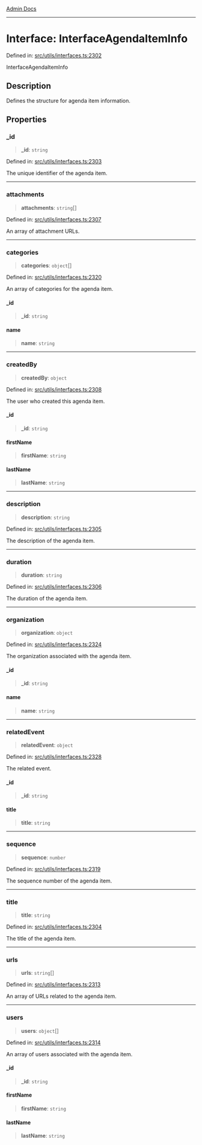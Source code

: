 [Admin Docs](/)

***

# Interface: InterfaceAgendaItemInfo

Defined in: [src/utils/interfaces.ts:2302](https://github.com/PalisadoesFoundation/talawa-admin/blob/main/src/utils/interfaces.ts#L2302)

InterfaceAgendaItemInfo

## Description

Defines the structure for agenda item information.

## Properties

### \_id

> **\_id**: `string`

Defined in: [src/utils/interfaces.ts:2303](https://github.com/PalisadoesFoundation/talawa-admin/blob/main/src/utils/interfaces.ts#L2303)

The unique identifier of the agenda item.

***

### attachments

> **attachments**: `string`[]

Defined in: [src/utils/interfaces.ts:2307](https://github.com/PalisadoesFoundation/talawa-admin/blob/main/src/utils/interfaces.ts#L2307)

An array of attachment URLs.

***

### categories

> **categories**: `object`[]

Defined in: [src/utils/interfaces.ts:2320](https://github.com/PalisadoesFoundation/talawa-admin/blob/main/src/utils/interfaces.ts#L2320)

An array of categories for the agenda item.

#### \_id

> **\_id**: `string`

#### name

> **name**: `string`

***

### createdBy

> **createdBy**: `object`

Defined in: [src/utils/interfaces.ts:2308](https://github.com/PalisadoesFoundation/talawa-admin/blob/main/src/utils/interfaces.ts#L2308)

The user who created this agenda item.

#### \_id

> **\_id**: `string`

#### firstName

> **firstName**: `string`

#### lastName

> **lastName**: `string`

***

### description

> **description**: `string`

Defined in: [src/utils/interfaces.ts:2305](https://github.com/PalisadoesFoundation/talawa-admin/blob/main/src/utils/interfaces.ts#L2305)

The description of the agenda item.

***

### duration

> **duration**: `string`

Defined in: [src/utils/interfaces.ts:2306](https://github.com/PalisadoesFoundation/talawa-admin/blob/main/src/utils/interfaces.ts#L2306)

The duration of the agenda item.

***

### organization

> **organization**: `object`

Defined in: [src/utils/interfaces.ts:2324](https://github.com/PalisadoesFoundation/talawa-admin/blob/main/src/utils/interfaces.ts#L2324)

The organization associated with the agenda item.

#### \_id

> **\_id**: `string`

#### name

> **name**: `string`

***

### relatedEvent

> **relatedEvent**: `object`

Defined in: [src/utils/interfaces.ts:2328](https://github.com/PalisadoesFoundation/talawa-admin/blob/main/src/utils/interfaces.ts#L2328)

The related event.

#### \_id

> **\_id**: `string`

#### title

> **title**: `string`

***

### sequence

> **sequence**: `number`

Defined in: [src/utils/interfaces.ts:2319](https://github.com/PalisadoesFoundation/talawa-admin/blob/main/src/utils/interfaces.ts#L2319)

The sequence number of the agenda item.

***

### title

> **title**: `string`

Defined in: [src/utils/interfaces.ts:2304](https://github.com/PalisadoesFoundation/talawa-admin/blob/main/src/utils/interfaces.ts#L2304)

The title of the agenda item.

***

### urls

> **urls**: `string`[]

Defined in: [src/utils/interfaces.ts:2313](https://github.com/PalisadoesFoundation/talawa-admin/blob/main/src/utils/interfaces.ts#L2313)

An array of URLs related to the agenda item.

***

### users

> **users**: `object`[]

Defined in: [src/utils/interfaces.ts:2314](https://github.com/PalisadoesFoundation/talawa-admin/blob/main/src/utils/interfaces.ts#L2314)

An array of users associated with the agenda item.

#### \_id

> **\_id**: `string`

#### firstName

> **firstName**: `string`

#### lastName

> **lastName**: `string`

